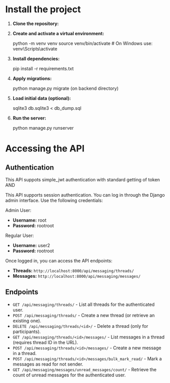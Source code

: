 Install the project
=================

1. **Clone the repository:**

2. **Create and activate a virtual environment:**

   python -m venv venv
   source venv/bin/activate  # On Windows use: venv\Scripts\activate

3. **Install dependencies:**

   pip install -r requirements.txt

4. **Apply migrations:**

   python manage.py migrate   (on backend directory)

5. **Load initial data (optional):**

   sqlite3 db.sqlite3 < db_dump.sql

6. **Run the server:**

   python manage.py runserver


Accessing the API
=================

Authentication
--------------
This API suppots simple_jwt authentication with standard getting of token AND

This API supports session authentication. You can log in through the Django admin interface. Use the following credentials:

Admin User:
- **Username:** root
- **Password:** rootroot

Regular User:
- **Username:** user2
- **Password:** rootroot

Once logged in, you can access the API endpoints:

- **Threads:** `http://localhost:8000/api/messaging/threads/`
- **Messages:** `http://localhost:8000/api/messaging/messages/`

Endpoints
---------
- `GET /api/messaging/threads/` - List all threads for the authenticated user.
- `POST /api/messaging/threads/` - Create a new thread (or retrieve an existing one).
- `DELETE /api/messaging/threads/<id>/` - Delete a thread (only for participants).
- `GET /api/messaging/threads/<id>/messages/` - List messages in a thread (requires thread ID in the URL).
- `POST /api/messaging/threads/<id>/messages/` - Create a new message in a thread.
- `POST /api/messaging/threads/<id>/messages/bulk_mark_read/` - Mark a messages as read for not sender.
- `GET /api/messaging/messages/unread_messages/count/` - Retrieve the count of unread messages for the authenticated user.

